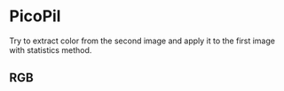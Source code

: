 # PicoPil
Try to extract color from the second image and apply it to the first image with statistics method.

## RGB
